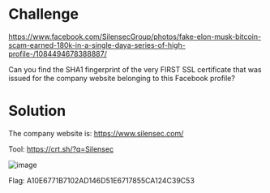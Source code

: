 # Challenge

https://www.facebook.com/SilensecGroup/photos/fake-elon-musk-bitcoin-scam-earned-180k-in-a-single-daya-series-of-high-profile-/1084494678388887/

Can you find the SHA1 fingerprint of the very FIRST SSL certificate that was issued for the company website belonging to this Facebook profile?

# Solution

The company website is: https://www.silensec.com/

Tool: https://crt.sh/?q=Silensec

![image](https://user-images.githubusercontent.com/81070073/120943971-fcbdb180-c6e6-11eb-85ff-5e430a98cd83.png)


Flag: A10E6771B7102AD146D51E6717855CA124C39C53

